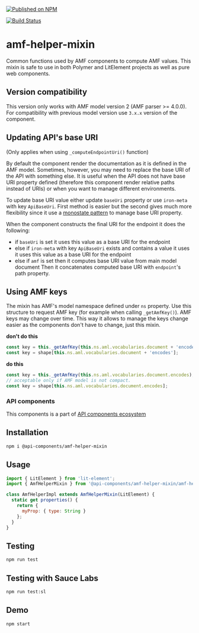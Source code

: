 [![Published on NPM](https://img.shields.io/npm/v/@api-components/amf-helper-mixin.svg)](https://www.npmjs.com/package/@api-components/amf-helper-mixin)

[![Build Status](https://travis-ci.org/advanced-rest-client/amf-helper-mixin.svg?branch=stage)](https://travis-ci.org/advanced-rest-client/amf-helper-mixin)

# amf-helper-mixin

Common functions used by AMF components to compute AMF values.
This mixin is safe to use in both Polymer and LitElement projects as well as pure web components.

## Version compatibility

This version only works with AMF model version 2 (AMF parser >= 4.0.0).
For compatibility with previous model version use `3.x.x` version of the component.

## Updating API's base URI

(Only applies when using `_computeEndpointUri()` function)

By default the component render the documentation as it is defined
in the AMF model. Sometimes, however, you may need to replace the base URI
of the API with something else. It is useful when the API does not
have base URI property defined (therefore this component render relative
paths instead of URIs) or when you want to manage different environments.

To update base URI value either update `baseUri` property or use
`iron-meta` with key `ApiBaseUri`. First method is easier but the second
gives much more flexibility since it use a
[monostate pattern](http://wiki.c2.com/?MonostatePattern)
to manage base URI property.

When the component constructs the final URI for the endpoint it does the following:
-   if `baseUri` is set it uses this value as a base URI for the endpoint
-   else if `iron-meta` with key `ApiBaseUri` exists and contains a value it uses it uses this value as a base URI for the endpoint
-   else if `amf` is set then it computes base URI value from main model document
Then it concatenates computed base URI with `endpoint`'s path property.


## Using AMF keys

The mixin has AMF's model namespace defined under `ns` property. Use this
structure to request AMF key (for example when calling `_getAmfKey()`).
AMF keys may change over time. This way it allows to manage the keys change easier
as the components don't have to change, just this mixin.

**don't do this**
```javascript
const key = this._getAmfKey(this.ns.aml.vocabularies.document + 'encodes');
const key = shape[this.ns.aml.vocabularies.document + 'encodes'];
```

**do this**
```javascript
const key = this._getAmfKey(this.ns.aml.vocabularies.document.encodes);
// acceptable only if AMF model is not compact.
const key = shape[this.ns.aml.vocabularies.document.encodes];
```

### API components

This components is a part of [API components ecosystem](https://elements.advancedrestclient.com/)

## Installation

```bash
npm i @api-components/amf-helper-mixin
```

## Usage

```javascript
import { LitElement } from 'lit-element';
import { AmfHelperMixin } from '@api-components/amf-helper-mixin/amf-helper-mixin.js';

class AmfHelperImpl extends AmfHelperMixin(LitElement) {
  static get properties() {
    return {
      myProp: { type: String }
    };
  }
}
```

## Testing

```bash
npm run test
```

## Testing with Sauce Labs

```bash
npm run test:sl
```

## Demo

```bash
npm start
```
